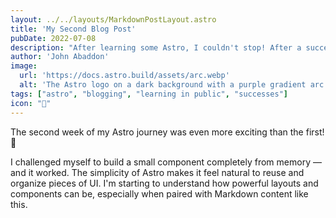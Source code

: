 ```yaml
---
layout: ../../layouts/MarkdownPostLayout.astro
title: 'My Second Blog Post'
pubDate: 2022-07-08
description: "After learning some Astro, I couldn't stop! After a successful first week learning Astro, I decided to try some more. I wrote and imported a small component from memory!"
author: 'John Abaddon'
image:
  url: 'https://docs.astro.build/assets/arc.webp'
  alt: 'The Astro logo on a dark background with a purple gradient arc.'
tags: ["astro", "blogging", "learning in public", "successes"]
icon: "🚀"
---
```


The second week of my Astro journey was even more exciting than the first! 🚀

I challenged myself to build a small component completely from memory — and it worked. The simplicity of Astro makes it feel natural to reuse and organize pieces of UI. I'm starting to understand how powerful layouts and components can be, especially when paired with Markdown content like this.
